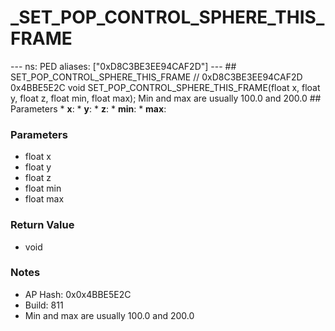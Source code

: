 # _SET_POP_CONTROL_SPHERE_THIS_FRAME

--- ns: PED aliases: ["0xD8C3BE3EE94CAF2D"] --- ## SET_POP_CONTROL_SPHERE_THIS_FRAME  // 0xD8C3BE3EE94CAF2D 0x4BBE5E2C void SET_POP_CONTROL_SPHERE_THIS_FRAME(float x, float y, float z, float min, float max);  Min and max are usually 100.0 and 200.0  ## Parameters * **x**: * **y**: * **z**: * **min**: * **max**:

### Parameters
* float x
* float y
* float z
* float min
* float max

### Return Value
* void

### Notes
* AP Hash: 0x0x4BBE5E2C
* Build: 811
* Min and max are usually 100.0 and 200.0

